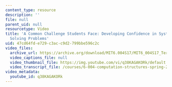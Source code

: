 ```yaml
---
content_type: resource
description: ''
file: null
parent_uid: null
resourcetype: Video
title: 'A Common Challenge Students Face: Developing Confidence in Systematically
  Solving Problems'
uid: 47cd64fd-e729-c3ac-c9d2-799bbe596c2c
video_files:
  archive_url: https://archive.org/download/MIT6.004S17/MIT6_004S17_Terman_Interview_300k.mp4
  video_captions_file: null
  video_thumbnail_file: https://img.youtube.com/vi/q38KAGAKORk/default.jpg
  video_transcript_file: /courses/6-004-computation-structures-spring-2017/2ae2f77768ef258e1cf804c648cf301c_q38KAGAKORk.pdf
video_metadata:
  youtube_id: q38KAGAKORk
---
```


